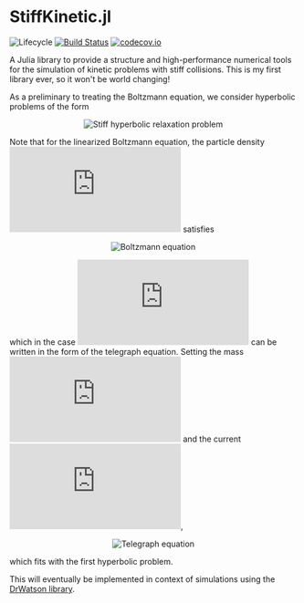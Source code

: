 # StiffKinetic.jl

![Lifecycle](https://img.shields.io/badge/lifecycle-experimental-orange.svg)<!--
![Lifecycle](https://img.shields.io/badge/lifecycle-maturing-blue.svg)
![Lifecycle](https://img.shields.io/badge/lifecycle-stable-green.svg)
![Lifecycle](https://img.shields.io/badge/lifecycle-retired-orange.svg)
![Lifecycle](https://img.shields.io/badge/lifecycle-archived-red.svg)
![Lifecycle](https://img.shields.io/badge/lifecycle-dormant-blue.svg) -->
[![Build Status](https://travis-ci.com/tremelow/Kinetic.jl.svg?branch=master)](https://travis-ci.com/tremelow/Kinetic.jl)
[![codecov.io](http://codecov.io/github/tremelow/Kinetic.jl/coverage.svg?branch=master)](http://codecov.io/github/tremelow/Kinetic.jl?branch=master)

A Julia library to provide a structure and high-performance numerical
tools for the simulation of kinetic problems with stiff collisions. This
is my first library ever, so it won't be world changing!

As a preliminary to treating the Boltzmann equation, we consider
hyperbolic problems of the form

<p style="text-align:center"><img src="https://latex.codecogs.com/svg.latex?%5Cbegin%7Bcases%7D%20%5Cdisplaystyle%20%5Cpartial_t%20u%20&plus;%20%5Cpartial_x%20v%20%3D%200%20%2C%20%5C%5C%20%5Cdisplaystyle%20%5Cpartial_t%20v%20&plus;%20%5Cfrac%7B1%7D%7B%5Cvarepsilon%5E%7B2%5Calpha%7D%7D%20%5Cpartial_x%20p%28u%29%20%3D%20-%5Cfrac%7B1%7D%7B%5Cvarepsilon%5E%7B1&plus;%5Calpha%7D%7D%20%5Cleft%28%20v%20-%20f%28u%29%20%5Cright%29%20.%20%5Cend%7Bcases%7D" alt="Stiff hyperbolic relaxation problem"/>
<!--
$$
\left\{ \begin{array}
    \partial_t u + \partial_x v = 0 \\
    \partial_t v + \frac{1}{\varepsilon^{2\alpha}} \partial_x p(u) ,
    = -\frac{1}{\varepsilon^{1+\alpha}} \left( v - f(u) \right) .
\end{array} \right.
$$
-->
</p>

Note that for the linearized Boltzmann equation, the particle density 
![f(t,x,v)](https://latex.codecogs.com/svg.latex?f%28t%2Cx%2Cv%29)
satisfies
<div style="text-align:center"><img src="https://latex.codecogs.com/svg.latex?%5Cvarepsilon%20%5Cpartial_t%20f%20&plus;%20v%20%5Ccdot%20%5Cnabla_x%20f%20%3D%20%5Cfrac%7B1%7D%7B%5Cvarepsilon%7D%20Lf" alt="Boltzmann equation"/>
<!--
$$
    \varepsilon \partial_t f + v \cdot \nabla_x f 
    = \frac{1}{\varepsilon} Lf
$$
-->
</div>

which in the case ![Assump. x, v](https://latex.codecogs.com/svg.latex?x%20%5Cin%20%5COmega%20%5Csubseteq%20%5Cmathbb%7BR%7D%2C%5C%20v%20%5Cin%20%5C%7B-1%2C%201%5C%7D)
can be written in the form of the telegraph equation. Setting the mass
![Def. rho](https://latex.codecogs.com/svg.latex?%5Crho%20%3D%20f%281%29%20&plus;%20f%28-1%29)
and the current ![Def.
j](https://latex.codecogs.com/svg.latex?%5Cvarepsilon%20j%20%3D%20f%281%29%20-%20f%28-1%29),
<div style="text-align:center"><img src="https://latex.codecogs.com/svg.latex?%5Cbegin%7Bcases%7D%20%5Cpartial_t%20%5Crho%20&plus;%20%5Cpartial_x%20j%20%3D%200%20%2C%20%5C%5C%20%5Cpartial_t%20j%20&plus;%20%5Cfrac%7B1%7D%7B%5Cvarepsilon%5E2%7D%20%5Cpartial_x%20%5Crho%20%3D%20-%5Cfrac%7B1%7D%7B%5Cvarepsilon%5E2%7D%20j%20%2C%20%5Cend%7Bcases%7D" alt="Telegraph equation"/>
<!--
$$
\begin{cases}
    \partial_t \rho + \partial_x j = 0 , \\
    \partial_t j + \frac{1}{\varepsilon^2} \partial_x \rho
    = -\frac{1}{\varepsilon^2} j ,
\end{cases}
$$
-->
</div>

which fits with the first hyperbolic problem.


This will eventually be implemented in context of simulations using the 
[DrWatson library](https://juliadynamics.github.io/DrWatson.jl/dev/).